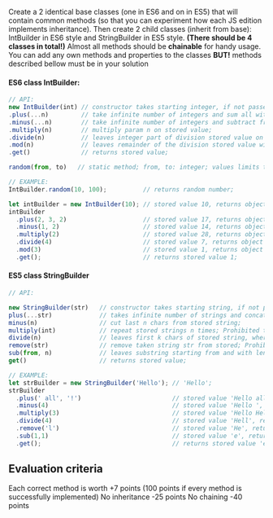
Create a 2 identical base classes (one in ES6 and on in ES5) that will contain common methods (so that you can experiment how each JS edition implements inheritance). Then create 2 child classes (inherit from base): IntBuilder in ES6 style and StringBuilder in ES5 style. **(There should be 4 classes in total!)** Almost all methods should be **chainable** for handy usage. You can add any own methods and properties to the classes **BUT!** methods described bellow must be in your solution

#### ES6 class IntBuilder:
```javascript
// API:
new IntBuilder(int) // constructor takes starting integer, if not passed starts with 0;
.plus(...n)         // take infinite number of integers and sum all with stored value;
.minus(...n)        // take infinite number of integers and subtract from stored value; 
.multiply(n)        // multiply param n on stored value;
.divide(n)          // leaves integer part of division stored value on n; 
.mod(n)             // leaves remainder of the division stored value with on n;
.get()              // returns stored value;

random(from, to)   // static method; from, to: integer; values limits the range of random values; 

// EXAMPLE:
IntBuilder.random(10, 100);          // returns random number;

let intBuilder = new IntBuilder(10); // stored value 10, returns object;
intBuilder
  .plus(2, 3, 2)                     // stored value 17, returns object for further chaining;
  .minus(1, 2)                       // stored value 14, returns object for further chaining;
  .multiply(2)                       // stored value 28, returns object for further chaining;
  .divide(4)                         // stored value 7, returns object for further chaining;
  .mod(3)                            // stored value 1, returns object for further chaining;
  .get();                            // returns stored value 1;
```

#### ES5 class StringBuilder
```javascript
// API:

new StringBuilder(str)   // constructor takes starting string, if not passed starts with '';
plus(...str)             // takes infinite number of strings and concat with stored string;
minus(n)                 // cut last n chars from stored string;
multiply(int)            // repeat stored strings n times; Prohibited to use String.prototype.repeat();
divide(n)                // leaves first k chars of stored string, where k = Math.floor(str.length / n);
remove(str)              // remove taken string str from stored; Prohibited to use String.prototype.replace(); 
sub(from, n)             // leaves substring starting from and with length n;
get()                    // returns stored value;

// EXAMPLE:
let strBuilder = new StringBuilder('Hello'); // 'Hello';
strBuilder
  .plus(' all', '!')                         // stored value 'Hello all!', returns object for further chaining
  .minus(4)                                  // stored value 'Hello ', returns object for further chaining
  .multiply(3)                               // stored value 'Hello Hello Hello ', returns object for further chaining
  .divide(4)                                 // stored value 'Hell', returns object for further chaining
  .remove('l')                               // stored value 'He', returns object for further chaining
  .sub(1,1)                                  // stored value 'e', returns object for further chaining
  .get();                                    // returns stored value 'e';
```
## Evaluation criteria
Each correct method is worth +7 points (100 points if every method is successfully implemented)
No inheritance -25 points
No chaining -40 points
